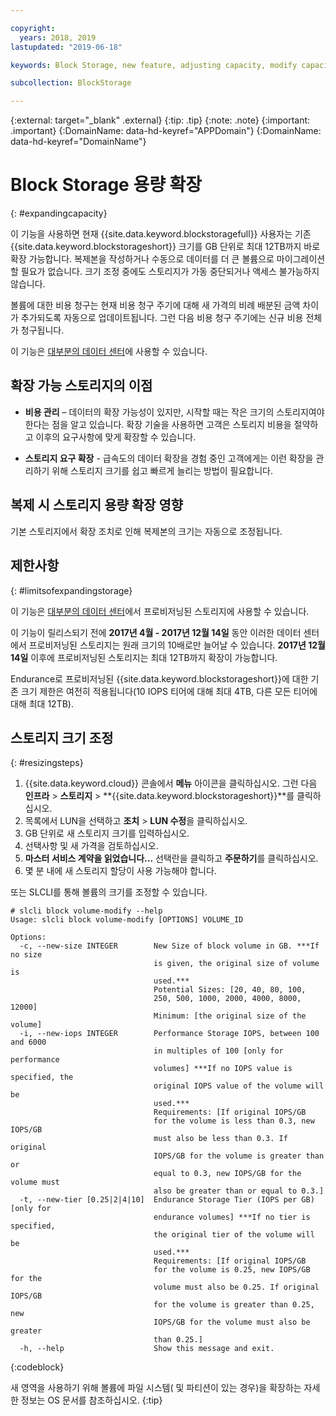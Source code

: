 ```yaml
---

copyright:
  years: 2018, 2019
lastupdated: "2019-06-18"

keywords: Block Storage, new feature, adjusting capacity, modify capacity, increase capacity, Storage Capacity

subcollection: BlockStorage

---
```

{:external: target="_blank" .external}
{:tip: .tip}
{:note: .note}
{:important: .important}
{:DomainName: data-hd-keyref="APPDomain"}
{:DomainName: data-hd-keyref="DomainName"}

# Block Storage 용량 확장
{: #expandingcapacity}

이 기능을 사용하면 현재 {{site.data.keyword.blockstoragefull}} 사용자는 기존 {{site.data.keyword.blockstorageshort}} 크기를 GB 단위로 최대 12TB까지 바로 확장 가능합니다. 복제본을 작성하거나 수동으로 데이터를 더 큰 볼륨으로 마이그레이션할 필요가 없습니다. 크기 조정 중에도 스토리지가 가동 중단되거나 액세스 불가능하지 않습니다.

볼륨에 대한 비용 청구는 현재 비용 청구 주기에 대해 새 가격의 비례 배분된 금액 차이가 추가되도록 자동으로 업데이트됩니다. 그런 다음 비용 청구 주기에는 신규 비용 전체가 청구됩니다.

이 기능은 [대부분의 데이터 센터](/docs/infrastructure/BlockStorage?topic=BlockStorage-selectDC)에 사용할 수 있습니다.

## 확장 가능 스토리지의 이점

- **비용 관리** – 데이터의 확장 가능성이 있지만, 시작할 때는 작은 크기의 스토리지여야 한다는 점을 알고 있습니다. 확장 기술을 사용하면 고객은 스토리지 비용을 절약하고 이후의 요구사항에 맞게 확장할 수 있습니다.  

- **스토리지 요구 확장** - 급속도의 데이터 확장을 경험 중인 고객에게는 이런 확장을 관리하기 위해 스토리지 크기를 쉽고 빠르게 늘리는 방법이 필요합니다.

## 복제 시 스토리지 용량 확장 영향

기본 스토리지에서 확장 조치로 인해 복제본의 크기는 자동으로 조정됩니다.

## 제한사항
{: #limitsofexpandingstorage}

이 기능은 [대부분의 데이터 센터](/docs/infrastructure/BlockStorage?topic=BlockStorage-selectDC)에서 프로비저닝된 스토리지에 사용할 수 있습니다.

이 기능이 릴리스되기 전에 **2017년 4월 - 2017년 12월 14일** 동안 이러한 데이터 센터에서 프로비저닝된 스토리지는 원래 크기의 10배로만 늘어날 수 있습니다. **2017년 12월 14일** 이후에 프로비저닝된 스토리지는 최대 12TB까지 확장이 가능합니다.

Endurance로 프로비저닝된 {{site.data.keyword.blockstorageshort}}에 대한 기존 크기 제한은 여전히 적용됩니다(10 IOPS 티어에 대해 최대 4TB, 다른 모든 티어에 대해 최대 12TB).

## 스토리지 크기 조정
{: #resizingsteps}

1. {{site.data.keyword.cloud}} 콘솔에서 **메뉴** 아이콘을 클릭하십시오. 그런 다음 **인프라** > **스토리지** > **{{site.data.keyword.blockstorageshort}}**를 클릭하십시오.
2. 목록에서 LUN을 선택하고 **조치** > **LUN 수정**을 클릭하십시오.
3. GB 단위로 새 스토리지 크기를 입력하십시오.
4. 선택사항 및 새 가격을 검토하십시오.
5. **마스터 서비스 계약을 읽었습니다...** 선택란을 클릭하고 **주문하기**를 클릭하십시오.
6. 몇 분 내에 새 스토리지 할당이 사용 가능해야 합니다.

또는 SLCLI를 통해 볼륨의 크기를 조정할 수 있습니다.

```
# slcli block volume-modify --help
Usage: slcli block volume-modify [OPTIONS] VOLUME_ID

Options:
  -c, --new-size INTEGER        New Size of block volume in GB. ***If no size
                                is given, the original size of volume is
                                used.***
                                Potential Sizes: [20, 40, 80, 100,
                                250, 500, 1000, 2000, 4000, 8000, 12000]
                                Minimum: [the original size of the volume]
  -i, --new-iops INTEGER        Performance Storage IOPS, between 100 and 6000
                                in multiples of 100 [only for performance
                                volumes] ***If no IOPS value is specified, the
                                original IOPS value of the volume will be
                                used.***
                                Requirements: [If original IOPS/GB
                                for the volume is less than 0.3, new IOPS/GB
                                must also be less than 0.3. If original
                                IOPS/GB for the volume is greater than or
                                equal to 0.3, new IOPS/GB for the volume must
                                also be greater than or equal to 0.3.]
  -t, --new-tier [0.25|2|4|10]  Endurance Storage Tier (IOPS per GB) [only for
                                endurance volumes] ***If no tier is specified,
                                the original tier of the volume will be
                                used.***
                                Requirements: [If original IOPS/GB
                                for the volume is 0.25, new IOPS/GB for the
                                volume must also be 0.25. If original IOPS/GB
                                for the volume is greater than 0.25, new
                                IOPS/GB for the volume must also be greater
                                than 0.25.]
  -h, --help                    Show this message and exit.
```
{:codeblock}

새 영역을 사용하기 위해 볼륨에 파일 시스템( 및 파티션이 있는 경우)을 확장하는 자세한 정보는 OS 문서를 참조하십시오.
{:tip}
